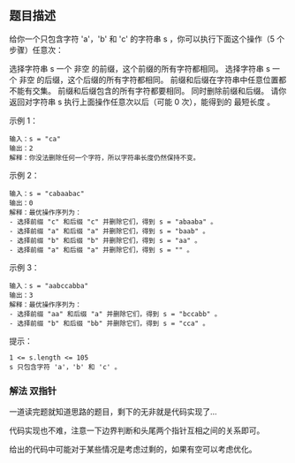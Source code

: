 ## 题目描述
给你一个只包含字符 'a'，'b' 和 'c' 的字符串 s ，你可以执行下面这个操作（5 个步骤）任意次：

选择字符串 s 一个 非空 的前缀，这个前缀的所有字符都相同。
选择字符串 s 一个 非空 的后缀，这个后缀的所有字符都相同。
前缀和后缀在字符串中任意位置都不能有交集。
前缀和后缀包含的所有字符都要相同。
同时删除前缀和后缀。
请你返回对字符串 s 执行上面操作任意次以后（可能 0 次），能得到的 最短长度 。

示例 1：
```
输入：s = "ca"
输出：2
解释：你没法删除任何一个字符，所以字符串长度仍然保持不变。
```
示例 2：
```
输入：s = "cabaabac"
输出：0
解释：最优操作序列为：
- 选择前缀 "c" 和后缀 "c" 并删除它们，得到 s = "abaaba" 。
- 选择前缀 "a" 和后缀 "a" 并删除它们，得到 s = "baab" 。
- 选择前缀 "b" 和后缀 "b" 并删除它们，得到 s = "aa" 。
- 选择前缀 "a" 和后缀 "a" 并删除它们，得到 s = "" 。
```
示例 3：
```
输入：s = "aabccabba"
输出：3
解释：最优操作序列为：
- 选择前缀 "aa" 和后缀 "a" 并删除它们，得到 s = "bccabb" 。
- 选择前缀 "b" 和后缀 "bb" 并删除它们，得到 s = "cca" 。
```

提示：
```
1 <= s.length <= 105
s 只包含字符 'a'，'b' 和 'c' 。
```

### 解法 双指针
一道读完题就知道思路的题目，剩下的无非就是代码实现了…

代码实现也不难，注意一下边界判断和头尾两个指针互相之间的关系即可。

给出的代码中可能对于某些情况是考虑过剩的，如果有空可以考虑优化。